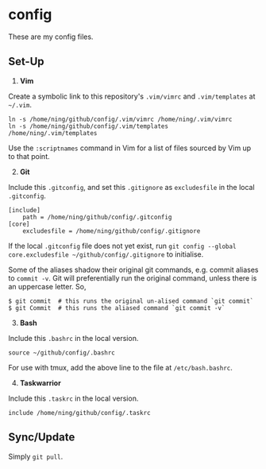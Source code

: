 config
======

These are my config files. 

Set-Up
------
1. **Vim**

Create a symbolic link to this repository's `.vim/vimrc` and `.vim/templates`
at `~/.vim`.

```
ln -s /home/ning/github/config/.vim/vimrc /home/ning/.vim/vimrc
ln -s /home/ning/github/config/.vim/templates /home/ning/.vim/templates
```

Use the `:scriptnames` command in Vim for a list of files sourced by Vim up to
that point.

2. **Git**

Include this `.gitconfig`, and set this `.gitignore` as `excludesfile` in the
local `.gitconfig`.

```
[include]
    path = /home/ning/github/config/.gitconfig
[core]
    excludesfile = /home/ning/github/config/.gitignore
```

If the local `.gitconfig` file does not yet exist, run
`git config --global core.excludesfile ~/github/config/.gitignore` to initialise.

Some of the aliases shadow their original git commands, e.g. commit aliases to
`commit -v`. Git will preferentially run the original command, unless there is
an uppercase letter. So,

```
$ git commit  # this runs the original un-alised command `git commit`
$ git Commit  # this runs the aliased command `git commit -v`
```

3. **Bash**

Include this `.bashrc` in the local version.

```
source ~/github/config/.bashrc
```

For use with tmux, add the above line to the file at `/etc/bash.bashrc`.

4. **Taskwarrior**

Include this `.taskrc` in the local version.

```
include /home/ning/github/config/.taskrc
```

Sync/Update
-----------
Simply `git pull`.
